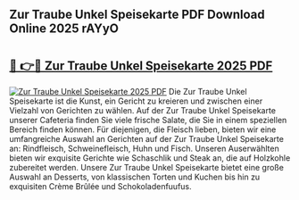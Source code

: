 ## Zur Traube Unkel Speisekarte PDF Download Online 2025 rAYyO

# <h2><a href="http://gc77qa.nevu.top/?p=Zur+Traube+Unkel+Speisekarte">🔗 👉🔴 Zur Traube Unkel Speisekarte 2025 PDF</a></h2>

[![Zur Traube Unkel Speisekarte 2025 PDF](https://i.imgur.com/dBaPXMq.png)](http://gc77qa.nevu.top/?p=Zur+Traube+Unkel+Speisekarte)
Die Zur Traube Unkel Speisekarte ist die Kunst, ein Gericht zu kreieren und zwischen einer Vielzahl von Gerichten zu wählen. Auf der Zur Traube Unkel Speisekarte unserer Cafeteria finden Sie viele frische Salate, die Sie in einem speziellen Bereich finden können. Für diejenigen, die Fleisch lieben, bieten wir eine umfangreiche Auswahl an Gerichten auf der Zur Traube Unkel Speisekarte an: Rindfleisch, Schweinefleisch, Huhn und Fisch. Unseren Auserwählten bieten wir exquisite Gerichte wie Schaschlik und Steak an, die auf Holzkohle zubereitet werden. Unsere Zur Traube Unkel Speisekarte bietet eine große Auswahl an Desserts, von klassischen Torten und Kuchen bis hin zu exquisiten Crème Brûlée und Schokoladenfuufus.
